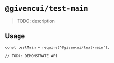 # `@givencui/test-main`

> TODO: description

## Usage

```
const testMain = require('@givencui/test-main');

// TODO: DEMONSTRATE API
```
